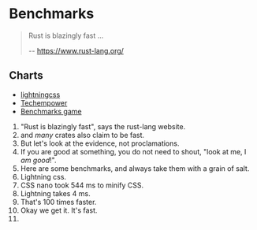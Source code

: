 # Benchmarks

> Rust is blazingly fast ...
>
> -- <https://www.rust-lang.org/>


## Charts

* [lightningcss](https://github.com/parcel-bundler/lightningcss?tab=readme-ov-file#benchmarks)
* [Techempower](https://www.techempower.com/benchmarks/)
* [Benchmarks game](https://goodmanwen.github.io/Programming-Language-Benchmarks-Visualization/)

<div class="hidden">

1. "Rust is blazingly fast", says the rust-lang website.
2. and *many* crates also claim to be fast.
3. But let's look at the evidence, not proclamations.
4. If you are good at something, you do not need to shout, "look at me, I *am good*!".
5. Here are some benchmarks, and always take them with a grain of salt.
6. Lightning css.
7. CSS nano took 544 ms to minify CSS.
8. Lightning takes 4 ms.
9. That's 100 times faster.
10. Okay we get it. It's fast.
11.

</div>
